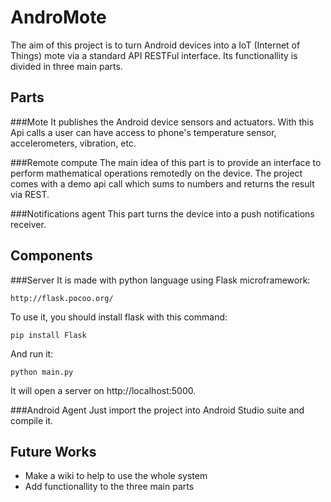 AndroMote
=========
The aim of this project is to turn Android devices into a IoT (Internet of Things) mote via a standard API RESTFul interface. Its functionallity is divided in three main parts.

Parts
-----

###Mote
It publishes the Android device sensors and actuators. With this Api calls a user can have access to phone's temperature sensor, accelerometers, vibration, etc.

###Remote compute
The main idea of this part is to provide an interface to perform mathematical operations remotedly on the device. The project comes with a demo api call which sums to numbers and returns the result via REST.

###Notifications agent
This part turns the device into a push notifications receiver.


Components
----------
###Server
It is made with python language using Flask microframework:

```
http://flask.pocoo.org/
```

To use it, you should install flask with this command:

```
pip install Flask
```

And run it:
```
python main.py
```

It will open a server on http://localhost:5000.


###Android Agent
Just import the project into Android Studio suite and compile it.



Future Works
------------
- Make a wiki to help to use the whole system
- Add functionallity to the three main parts
